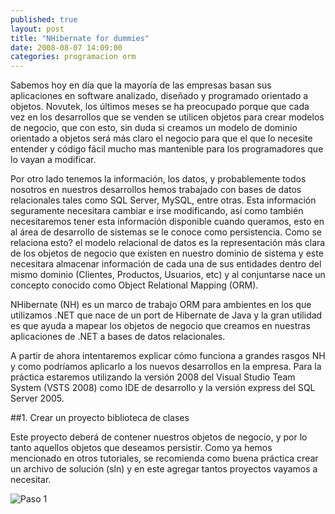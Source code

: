 ```yaml
---
published: true
layout: post
title: "NHibernate for dummies"
date: 2008-08-07 14:09:00
categories: programacion orm
---
```


Sabemos hoy en día que la mayoría de las empresas basan sus aplicaciones en software analizado, diseñado y programado orientado a objetos. Novutek, los últimos meses se ha preocupado porque que cada vez en los desarrollos que se venden se utilicen objetos para crear modelos de negocio, que con esto, sin duda si creamos un modelo de dominio orientado a objetos será más claro el negocio para que el que lo necesite entender y código fácil mucho mas mantenible para los programadores que lo vayan a modificar.

Por otro lado tenemos la información, los datos, y probablemente todos nosotros en nuestros desarrollos hemos trabajado con bases de datos relacionales tales como SQL Server, MySQL, entre otras. Esta información seguramente necesitara cambiar e irse modificando, así como también necesitaremos tener esta información disponible cuando queramos, esto en al área de desarrollo de sistemas se le conoce como persistencia. Como se relaciona esto? el modelo relacional de datos es la representación más clara de los objetos de negocio que existen en nuestro dominio de sistema y este necesitara almacenar información de cada una de sus entidades dentro del mismo dominio (Clientes, Productos, Usuarios, etc) y al conjuntarse nace un concepto conocido como Object Relational Mapping (ORM).

NHibernate (NH) es un marco de trabajo ORM para ambientes en los que utilizamos .NET que nace de un port de Hibernate de Java y la gran utilidad es que ayuda a mapear los objetos de negocio que creamos en nuestras aplicaciones de .NET a bases de datos relacionales.

A partir de ahora intentaremos explicar cómo funciona a grandes rasgos NH y como podríamos aplicarlo a los nuevos desarrollos en la empresa. Para la práctica estaremos utilizando la versión 2008 del Visual Studio Team System (VSTS 2008) como IDE de desarrollo y la versión express del SQL Server 2005.

##1. Crear un proyecto biblioteca de clases

Este proyecto deberá de contener nuestros objetos de negocio, y por lo tanto aquellos objetos que deseamos persistir. Como ya hemos mencionado en otros tutoriales, se recomienda como buena práctica crear un archivo de solución (sln) y en este agregar tantos proyectos vayamos a necesitar.

![Paso 1](https://app.box.com/representation/file_version_14966616093/image_2048_jpg/1.jpg)


